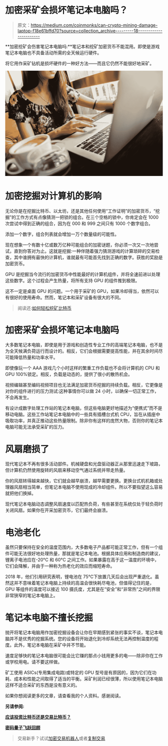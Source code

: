 # 加密采矿会损坏笔记本电脑吗？

> 原文：<https://medium.com/coinmonks/can-crypto-mining-damage-laptop-f18e61bffd70?source=collection_archive---------18----------------------->

**加密挖矿会伤害笔记本电脑吗:**笔记本和挖矿加密货币不能混用。即使是游戏笔记本电脑也不具备活动所需的全天候运行硬件。

将它用作采矿钻机是损坏硬件的一种好方法——而且它仍然不能很好地采矿。

![](img/5cd08859b6cee460a668316aacbbbafb.png)

# 加密挖掘对计算机的影响

无论你是在挖掘比特币、以太坊，还是其他任何使用“工作证明”的加密货币，“挖掘”的工作方式有点像猜测一把锁的组合。在三个空格的锁中，你肯定会在 1000 次尝试中得到正确的组合，因为在 000 和 999 之间只有 1000 个数字组合。

添加一个数字，组合列表就会增加一万个数量级的可能性。

现在想象一个有数十亿或数万亿种可能组合的加密谜题，你必须一次又一次地尝试，直到你答对为止。这就是挖掘:一种伴随着强力猜测游戏的计算琐碎的交易检查，其中谁拥有最快的计算机，谁就最有可能首先找到正确的数字。获胜的奖励是加密货币。

GPU 是挖掘当今流行的加密货币中性能最好的计算机组件，并将全速前进以处理这些数字。这个过程会产生热量，将所有支持 GPU 的组件推到极限。

这不一定是桌面 GPU 的问题。一个用于采矿的 GPU，如果冷却得当，依然可以有很好的使用寿命。然而，笔记本和采矿设备有很大的不同。

> 阅读还:[如何轻松挖矿比特币](https://cryptospix.com/how-to-mine-bitcoin-on-low-end-pc/)

# 加密采矿会损坏笔记本电脑吗

大多数笔记本电脑，即使是用于游戏和创造性专业工作的高端笔记本电脑，也不是为全天候满负荷运行而设计的。相反，它们会根据需要提高性能，并在其余时间尽可能降低热量和功率水平。

即使像玩一个 AAA 游戏几个小时这样的繁重工作负载也不会将计算机的 CPU 和 GPU 100%锁定。相反，负载是动态的，提供了很小的散热机会。

视频编辑甚至编码视频项目也无法满足加密货币挖掘的持续负载。相反，它更像是对你的组件进行的压力测试:这种事情你可以做 24 小时，以确保一切正常工作，不会再发生。

有设计成数字处理工作站的笔记本电脑，但这些电脑更好地描述为“便携式”而不是移动电脑。这些工作站笔记本电脑中的一些具有插槽台式机 CPU，旨在从插座中吸取功率，并真正推动这些热量限制。除非你有这样的庞然大物，否则你的笔记本电脑可能无法承受采矿的压力。

# 风扇磨损了

现代笔记本不再有很多活动部件。机械硬盘和光盘驱动器正从那里迅速走下坡路，但计算机仍然使用旋转的风扇来移动空气通过系统并带走热量。

你的风扇转得越来越快，它们就会越早崩溃，越早需要更换。更换台式机机箱或处理器风扇相当简单，但笔记本电脑不使用现成的冷却组件。所以不要指望这么容易就把他们换掉。

现代笔记本电脑动态调整风扇速度以匹配热负荷，有些甚至在系统仅处于轻负荷时关闭风扇。如果你在开采加密货币，它们最终会崩溃。

# 电池老化

虽然只要保持在安全的温度范围内，大多数电子产品都可能正常工作，但有一个组件可能无法很好地处理热量，那就是笔记本电池。根据具体应用和制造商的建议，锂离子电池应在-20°C 和 60°C 之间工作。如果暴露在高于这一温度的环境中，它们会降解，并由于一种称为热老化的效应而缩短寿命。

2018 年，他们引用研究表明，锂电池在 75℃下放置几天后会出现严重退化。虽然这并不意味着笔记本电脑上持续的高温会很快耗尽电池，但值得记住的是，GPU 等组件的温度可以接近 100 摄氏度，尤其是在“安全”和“非常热”之间的界限非常狭窄的笔记本电脑上。

# 笔记本电脑不擅长挖掘

抛开将笔记本电脑用作加密挖掘设备会让你在早期感到紧张的事实不谈，笔记本电脑并不是优秀的挖掘系统。您的设备将开始退化到冷却系统无法再控制温度的程度。此外，笔记本电脑在采矿中并不节能。

速度足够快的笔记本电脑很可能会比它赚的那点小钱用更多的电——除非你在工作或学校用电。请不要这样做。

矿工使用 ASICs(专用集成电路)或特定的 GPU 型号是有原因的，因为它们在功耗、成本和性能之间取得了适当的平衡。采矿利润已经很薄，所以使用笔记本电脑这样不适合采矿的东西是没有意义的。

如果你想阅读更多的文章，请查看我的个人资料。感谢阅读。

**另请参阅:**

[**应该投资比特币还是交易比特币？**](/coinmonks/should-you-invest-in-bitcoin-or-trade-bitcoin-ba2d201b73c0)

[**密码量子飞跃回顾**](/coinmonks/crypto-quantum-leap-review-april-2022-is-it-scam-or-legit-and-worth-buying-966597cae7b2)

> 交易新手？试试[加密交易机器人](/coinmonks/crypto-trading-bot-c2ffce8acb2a)或者[复制交易](/coinmonks/top-10-crypto-copy-trading-platforms-for-beginners-d0c37c7d698c)